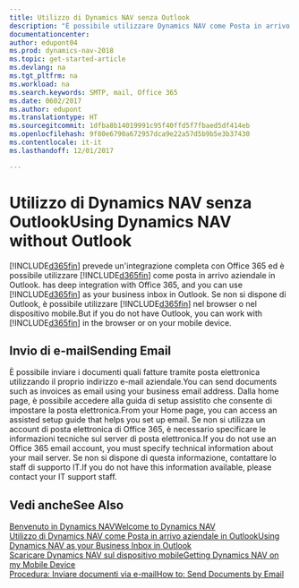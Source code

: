 ```yaml
---
title: Utilizzo di Dynamics NAV senza Outlook
description: "È possibile utilizzare Dynamics NAV come Posta in arrivo aziendale in Outlook perché è possibile integrarlo con Office 365; tuttavia, è anche possibile non utilizzare Outlook e usare invece un browser o il dispositivo mobile."
documentationcenter: 
author: edupont04
ms.prod: dynamics-nav-2018
ms.topic: get-started-article
ms.devlang: na
ms.tgt_pltfrm: na
ms.workload: na
ms.search.keywords: SMTP, mail, Office 365
ms.date: 0602/2017
ms.author: edupont
ms.translationtype: HT
ms.sourcegitcommit: 1dfba8b14019991c95f40ffd5f7fbaed5df414eb
ms.openlocfilehash: 9f80e6790a672957dca9e22a57d5b9b5e3b37430
ms.contentlocale: it-it
ms.lasthandoff: 12/01/2017

---
```

# <a name="using-dynamics-nav-without-outlook"></a><span data-ttu-id="0069d-103">Utilizzo di Dynamics NAV senza Outlook</span><span class="sxs-lookup"><span data-stu-id="0069d-103">Using Dynamics NAV without Outlook</span></span>
[!INCLUDE[d365fin](includes/d365fin_md.md)]<span data-ttu-id="0069d-104"> prevede un'integrazione completa con Office 365 ed è possibile utilizzare [!INCLUDE[d365fin](includes/d365fin_md.md)] come posta in arrivo aziendale in Outlook.</span><span class="sxs-lookup"><span data-stu-id="0069d-104"> has deep integration with Office 365, and you can use [!INCLUDE[d365fin](includes/d365fin_md.md)] as your business inbox in Outlook.</span></span> <span data-ttu-id="0069d-105">Se non si dispone di Outlook, è possibile utilizzare [!INCLUDE[d365fin](includes/d365fin_md.md)] nel browser o nel dispositivo mobile.</span><span class="sxs-lookup"><span data-stu-id="0069d-105">But if you do not have Outlook, you can work with [!INCLUDE[d365fin](includes/d365fin_md.md)] in the browser or on your mobile device.</span></span>  

## <a name="sending-email"></a><span data-ttu-id="0069d-106">Invio di e-mail</span><span class="sxs-lookup"><span data-stu-id="0069d-106">Sending Email</span></span>
<span data-ttu-id="0069d-107">È possibile inviare i documenti quali fatture tramite posta elettronica utilizzando il proprio indirizzo e-mail aziendale.</span><span class="sxs-lookup"><span data-stu-id="0069d-107">You can send documents such as invoices as email using your business email address.</span></span> <span data-ttu-id="0069d-108">Dalla home page, è possibile accedere alla guida di setup assistito che consente di impostare la posta elettronica.</span><span class="sxs-lookup"><span data-stu-id="0069d-108">From your Home page, you can access an assisted setup guide that helps you set up email.</span></span> <span data-ttu-id="0069d-109">Se non si utilizza un account di posta elettronica di Office 365, è necessario specificare le informazioni tecniche sul server di posta elettronica.</span><span class="sxs-lookup"><span data-stu-id="0069d-109">If you do not use an Office 365 email account, you must specify technical information about your mail server.</span></span> <span data-ttu-id="0069d-110">Se non si dispone di questa informazione, contattare lo staff di supporto IT.</span><span class="sxs-lookup"><span data-stu-id="0069d-110">If you do not have this information available, please contact your IT support staff.</span></span>  


## <a name="see-also"></a><span data-ttu-id="0069d-111">Vedi anche</span><span class="sxs-lookup"><span data-stu-id="0069d-111">See Also</span></span>
[<span data-ttu-id="0069d-112">Benvenuto in Dynamics NAV</span><span class="sxs-lookup"><span data-stu-id="0069d-112">Welcome to Dynamics NAV</span></span>](index.md)  
[<span data-ttu-id="0069d-113">Utilizzo di Dynamics NAV come Posta in arrivo aziendale in Outlook</span><span class="sxs-lookup"><span data-stu-id="0069d-113">Using Dynamics NAV as your Business Inbox in Outlook</span></span>](madeira-outlook.md)  
[<span data-ttu-id="0069d-114">Scaricare Dynamics NAV sul dispositivo mobile</span><span class="sxs-lookup"><span data-stu-id="0069d-114">Getting Dynamics NAV on my Mobile Device</span></span>](install-mobile-app.md)  
[<span data-ttu-id="0069d-115">Procedura: Inviare documenti via e-mail</span><span class="sxs-lookup"><span data-stu-id="0069d-115">How to: Send Documents by Email</span></span>](ui-how-send-documents-email.md)

